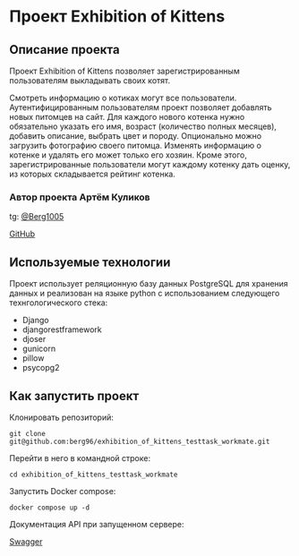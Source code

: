 # Проект Exhibition of Kittens 

## Описание проекта 

Проект Exhibition of Kittens  позволяет зарегистрированным пользователям выкладывать своих котят.

Смотреть информацию о котиках могут все пользователи. Аутентифицированным пользователям проект позволяет добавлять новых питомцев на сайт. Для каждого нового котенка нужно обязательно указать его имя, возраст (количество полных месяцев), добавить описание, выбрать цвет и породу. Опционально можно загрузить фотографию своего питомца. Изменять информацию о котенке и удалять его может только его хозяин. Кроме этого, зарегистрированные пользователи могут каждому котенку дать оценку, из которых складывается рейтинг котенка.

### Автор проекта Артём Куликов

tg: [@Berg1005](https://t.me/berg1005)

[GitHub](https://github.com/berg96)

## Используемые технологии 

Проект использует реляционную базу данных PostgreSQL для хранения данных и реализован на языке python c использованием следующего технгологического стека:

* Django
* djangorestframework
* djoser
* gunicorn
* pillow
* psycopg2

## Как запустить проект

Клонировать репозиторий:
```
git clone git@github.com:berg96/exhibition_of_kittens_testtask_workmate.git
```
Перейти в него в командной строке:
```
cd exhibition_of_kittens_testtask_workmate
```
Запустить Docker compose:
```
docker compose up -d
```


Документация API при запущенном сервере:

[Swagger](http://127.0.0.1:8000/swagger/)
